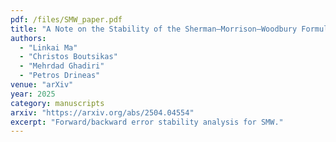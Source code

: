 ```yaml
---
pdf: /files/SMW_paper.pdf
title: "A Note on the Stability of the Sherman–Morrison–Woodbury Formula"
authors:
  - "Linkai Ma"
  - "Christos Boutsikas"
  - "Mehrdad Ghadiri"
  - "Petros Drineas"
venue: "arXiv"
year: 2025
category: manuscripts
arxiv: "https://arxiv.org/abs/2504.04554"
excerpt: "Forward/backward error stability analysis for SMW."
---
```

